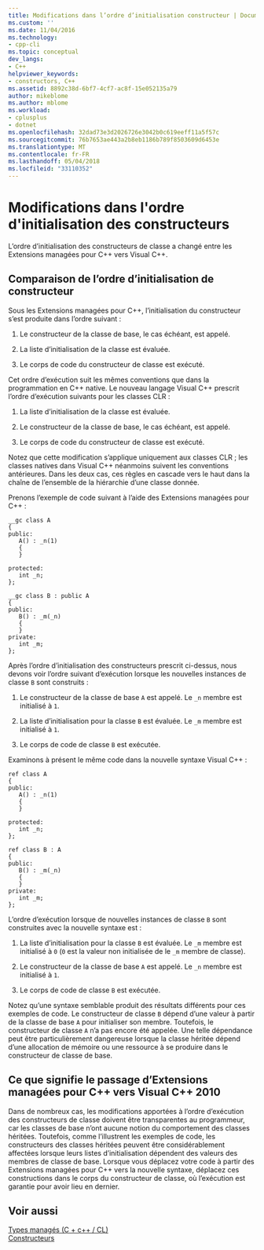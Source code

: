 ```yaml
---
title: Modifications dans l’ordre d’initialisation constructeur | Documents Microsoft
ms.custom: ''
ms.date: 11/04/2016
ms.technology:
- cpp-cli
ms.topic: conceptual
dev_langs:
- C++
helpviewer_keywords:
- constructors, C++
ms.assetid: 8892c38d-6bf7-4cf7-ac8f-15e052135a79
author: mikeblome
ms.author: mblome
ms.workload:
- cplusplus
- dotnet
ms.openlocfilehash: 32dad73e3d2026726e3042b0c619eeff11a5f57c
ms.sourcegitcommit: 76b7653ae443a2b8eb1186b789f8503609d6453e
ms.translationtype: MT
ms.contentlocale: fr-FR
ms.lasthandoff: 05/04/2018
ms.locfileid: "33110352"
---
```

# <a name="changes-in-constructor-initialization-order"></a>Modifications dans l'ordre d'initialisation des constructeurs
L’ordre d’initialisation des constructeurs de classe a changé entre les Extensions managées pour C++ vers Visual C++.  
  
## <a name="comparison-of-constructor-initialization-order"></a>Comparaison de l’ordre d’initialisation de constructeur  
 Sous les Extensions managées pour C++, l’initialisation du constructeur s’est produite dans l’ordre suivant :  
  
1.  Le constructeur de la classe de base, le cas échéant, est appelé.  
  
2.  La liste d’initialisation de la classe est évaluée.  
  
3.  Le corps de code du constructeur de classe est exécuté.  
  
 Cet ordre d’exécution suit les mêmes conventions que dans la programmation en C++ native. Le nouveau langage Visual C++ prescrit l’ordre d’exécution suivants pour les classes CLR :  
  
1.  La liste d’initialisation de la classe est évaluée.  
  
2.  Le constructeur de la classe de base, le cas échéant, est appelé.  
  
3.  Le corps de code du constructeur de classe est exécuté.  
  
 Notez que cette modification s’applique uniquement aux classes CLR ; les classes natives dans Visual C++ néanmoins suivent les conventions antérieures. Dans les deux cas, ces règles en cascade vers le haut dans la chaîne de l’ensemble de la hiérarchie d’une classe donnée.  
  
 Prenons l’exemple de code suivant à l’aide des Extensions managées pour C++ :  
  
```  
__gc class A  
{  
public:  
   A() : _n(1)  
   {  
   }  
  
protected:  
   int _n;  
};  
  
__gc class B : public A  
{  
public:  
   B() : _m(_n)  
   {  
   }  
private:  
   int _m;  
};  
```  
  
 Après l’ordre d’initialisation des constructeurs prescrit ci-dessus, nous devons voir l’ordre suivant d’exécution lorsque les nouvelles instances de classe `B` sont construits :  
  
1.  Le constructeur de la classe de base `A` est appelé. Le `_n` membre est initialisé à `1`.  
  
2.  La liste d’initialisation pour la classe `B` est évaluée. Le `_m` membre est initialisé à `1`.  
  
3.  Le corps de code de classe `B` est exécutée.  
  
 Examinons à présent le même code dans la nouvelle syntaxe Visual C++ :  
  
```  
ref class A  
{  
public:  
   A() : _n(1)  
   {  
   }  
  
protected:  
   int _n;  
};  
  
ref class B : A  
{  
public:  
   B() : _m(_n)  
   {  
   }  
private:  
   int _m;  
};  
```  
  
 L’ordre d’exécution lorsque de nouvelles instances de classe `B` sont construites avec la nouvelle syntaxe est :  
  
1.  La liste d’initialisation pour la classe `B` est évaluée. Le `_m` membre est initialisé à `0` (`0` est la valeur non initialisée de le `_m` membre de classe).  
  
2.  Le constructeur de la classe de base `A` est appelé. Le `_n` membre est initialisé à `1`.  
  
3.  Le corps de code de classe `B` est exécutée.  
  
 Notez qu’une syntaxe semblable produit des résultats différents pour ces exemples de code. Le constructeur de classe `B` dépend d’une valeur à partir de la classe de base `A` pour initialiser son membre. Toutefois, le constructeur de classe `A` n’a pas encore été appelée. Une telle dépendance peut être particulièrement dangereuse lorsque la classe héritée dépend d’une allocation de mémoire ou une ressource à se produire dans le constructeur de classe de base.  
  
## <a name="what-this-means-going-from-managed-extensions-for-c-to-visual-c-2010"></a>Ce que signifie le passage d’Extensions managées pour C++ vers Visual C++ 2010  
 Dans de nombreux cas, les modifications apportées à l’ordre d’exécution des constructeurs de classe doivent être transparentes au programmeur, car les classes de base n’ont aucune notion du comportement des classes héritées. Toutefois, comme l’illustrent les exemples de code, les constructeurs des classes héritées peuvent être considérablement affectées lorsque leurs listes d’initialisation dépendent des valeurs des membres de classe de base. Lorsque vous déplacez votre code à partir des Extensions managées pour C++ vers la nouvelle syntaxe, déplacez ces constructions dans le corps du constructeur de classe, où l’exécution est garantie pour avoir lieu en dernier.  
  
## <a name="see-also"></a>Voir aussi  
 [Types managés (C + c++ / CL)](../dotnet/managed-types-cpp-cl.md)   
 [Constructeurs](../cpp/constructors-cpp.md)   
 